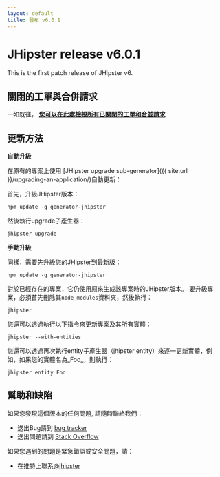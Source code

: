 ```yaml
---
layout: default
title: 發布 v6.0.1
---
```


JHipster release v6.0.1
==================

This is the first patch release of JHipster v6.

關閉的工單與合併請求
------------
一如既往， __[您可以在此處檢視所有已關閉的工單和合並請求](https://github.com/jhipster/generator-jhipster/issues?q=milestone%3A6.0.1+is%3Aclosed)__.

更新方法
------------

**自動升級**

在原有的專案上使用 [JHipster upgrade sub-generator]({{ site.url }}/upgrading-an-application/)自動更新：

首先，升級JHipster版本：

```
npm update -g generator-jhipster
```

然後執行upgrade子產生器：

```
jhipster upgrade
```

**手動升級**

同樣，需要先升級您的JHipster到最新版：

```
npm update -g generator-jhipster
```

對於已經存在的專案，它仍使用原來生成該專案時的JHipster版本。
要升級專案，必須首先刪除其`node_modules`資料夾，然後執行：

```
jhipster
```

您還可以透過執行以下指令來更新專案及其所有實體：

```
jhipster --with-entities
```

您還可以透過再次執行entity子產生器（jhipster entity）來逐一更新實體，例如，如果您的實體名為_Foo_，則執行：

```
jhipster entity Foo
```

幫助和缺陷
--------------

如果您發現這個版本的任何問題, 請隨時聯絡我們：

- 送出Bug請到 [bug tracker](https://github.com/jhipster/generator-jhipster/issues?state=open)
- 送出問題請到 [Stack Overflow](http://stackoverflow.com/tags/jhipster/info)

如果您遇到的問題是緊急錯誤或安全問題，請：

- 在推特上聯系[@jhipster](https://twitter.com/jhipster)
